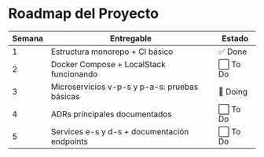 # Roadmap del Proyecto

| Semana  | Entregable                                    | Estado   |
|---------|-----------------------------------------------|----------|
| 1       | Estructura monorepo + CI básico               | ✅ Done  |
| 2       | Docker Compose + LocalStack funcionando       | ⬜ To Do  |
| 3       | Microservicios v-p-s y p-a-s: pruebas básicas | 🔄 Doing |
| 4       | ADRs principales documentados                 | ⬜ To Do |
| 5       | Services e-s y d-s + documentación endpoints   | ⬜ To Do |
